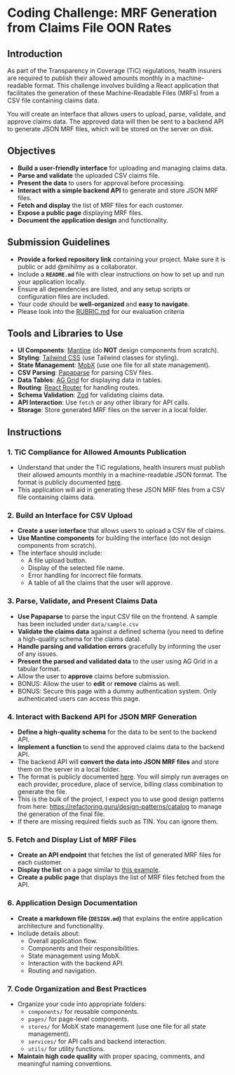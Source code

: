 # Coding Challenge: MRF Generation from Claims File OON Rates

## Introduction

As part of the Transparency in Coverage (TiC) regulations, health insurers are required to publish their allowed amounts monthly in a machine-readable format. This challenge involves building a React application that facilitates the generation of these Machine-Readable Files (MRFs) from a CSV file containing claims data.

You will create an interface that allows users to upload, parse, validate, and approve claims data. The approved data will then be sent to a backend API to generate JSON MRF files, which will be stored on the server on disk.

## Objectives

- **Build a user-friendly interface** for uploading and managing claims data.
- **Parse and validate** the uploaded CSV claims file.
- **Present the data** to users for approval before processing.
- **Interact with a simple backend API** to generate and store JSON MRF files.
- **Fetch and display** the list of MRF files for each customer.
- **Expose a public page** displaying MRF files.
- **Document the application design** and functionality.

## Submission Guidelines

- **Provide a forked repository link** containing your project. Make sure it is public or add @mihilmy as a collaborator.
- Include a **`README.md`** file with clear instructions on how to set up and run your application locally.
- Ensure all dependencies are listed, and any setup scripts or configuration files are included.
- Your code should be **well-organized** and **easy to navigate**.
- Please look into the [RUBRIC.md](./RUBRIC.md) for our evaluation criteria

## Tools and Libraries to Use

- **UI Components**: [Mantine](https://mantine.dev/) (do **NOT** design components from scratch).
- **Styling**: [Tailwind CSS](https://tailwindcss.com/) (use Tailwind classes for styling).
- **State Management**: [MobX](https://mobx.js.org/README.html) (use one file for all state management).
- **CSV Parsing**: [Papaparse](https://www.papaparse.com/) for parsing CSV files.
- **Data Tables**: [AG Grid](https://www.ag-grid.com/) for displaying data in tables.
- **Routing**: [React Router](https://reactrouter.com/) for handling routes.
- **Schema Validation**: [Zod](https://zod.dev/) for validating claims data.
- **API Interaction**: Use `fetch` or any other library for API calls.
- **Storage**: Store generated MRF files on the server in a local folder.

## Instructions

### 1. TiC Compliance for Allowed Amounts Publication

- Understand that under the TiC regulations, health insurers must publish their allowed amounts monthly in a machine-readable JSON format. The format is publicly documented [here](https://github.com/CMSgov/price-transparency-guide/tree/master/schemas/allowed-amounts).
- This application will aid in generating these JSON MRF files from a CSV file containing claims data.

### 2. Build an Interface for CSV Upload

- **Create a user interface** that allows users to upload a CSV file of claims.
- **Use Mantine components** for building the interface (do not design components from scratch).
- The interface should include:
  - A file upload button.
  - Display of the selected file name.
  - Error handling for incorrect file formats.
  - A table of all the claims that the user will approve.

### 3. Parse, Validate, and Present Claims Data

- **Use Papaparse** to parse the input CSV file on the frontend. A sample has been included under `data/sample.csv`
- **Validate the claims data** against a defined schema (you need to define a high-quality schema for the claims data).
- **Handle parsing and validation errors** gracefully by informing the user of any issues.
- **Present the parsed and validated data** to the user using AG Grid in a tabular format.
- Allow the user to **approve** claims before submission.
- BONUS: Allow the user to **edit** or **remove** claims as well.
- BONUS: Secure this page with a dummy authentication system. Only authenticated users can access this page.

### 4. Interact with Backend API for JSON MRF Generation

- **Define a high-quality schema** for the data to be sent to the backend API.
- **Implement a function** to send the approved claims data to the backend API.
- The backend API will **convert the data into JSON MRF files** and store them on the server in a local folder.
- The format is publicly documented [here](https://github.com/CMSgov/price-transparency-guide/tree/master/schemas/allowed-amounts). You will simply run averages on each provider, procedure, place of service, billing class combination to generate the file.
- This is the bulk of the project, I expect you to use good design patterns from here: https://refactoring.guru/design-patterns/catalog to manage the generation of the final file.
- If there are missing required fields such as TIN. You can ignore them.

### 5. Fetch and Display List of MRF Files

- **Create an API endpoint** that fetches the list of generated MRF files for each customer.
- **Display the list** on a page similar to [this example](https://mrf.mano.claims/EdisonHealth).
- **Create a public page** that displays the list of MRF files fetched from the API.

### 6. Application Design Documentation

- **Create a markdown file (`DESIGN.md`)** that explains the entire application architecture and functionality.
- Include details about:
  - Overall application flow.
  - Components and their responsibilities.
  - State management using MobX.
  - Interaction with the backend API.
  - Routing and navigation.

### 7. Code Organization and Best Practices

- Organize your code into appropriate folders:
  - `components/` for reusable components.
  - `pages/` for page-level components.
  - `stores/` for MobX state management (use one file for all state management).
  - `services/` for API calls and backend interaction.
  - `utils/` for utility functions.
- **Maintain high code quality** with proper spacing, comments, and meaningful naming conventions.

